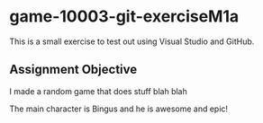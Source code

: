# game-10003-git-exerciseM1a
This is a small exercise to test out using Visual Studio and GitHub.

## Assignment Objective
I made a random game that does stuff blah blah

The main character is Bingus and he is awesome and epic!